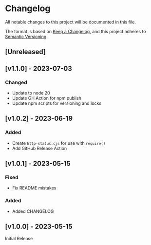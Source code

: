 # Changelog
All notable changes to this project will be documented in this file.

The format is based on [Keep a Changelog](https://keepachangelog.com/en/1.0.0/),
and this project adheres to [Semantic Versioning](https://semver.org/spec/v2.0.0.html).

## [Unreleased]

## [v1.1.0] - 2023-07-03

### Changed
- Update to node 20
- Update GH Action for npm publish
- Update npm scripts for versioning and locks

## [v1.0.2] - 2023-06-19

### Added
- Create `http-status.cjs` for use with `require()`
- Add GitHub Release Action

## [v1.0.1] - 2023-05-15

### Fixed
- Fix README mistakes

### Added
- Added CHANGELOG

## [v1.0.0] - 2023-05-15

Initial Release
